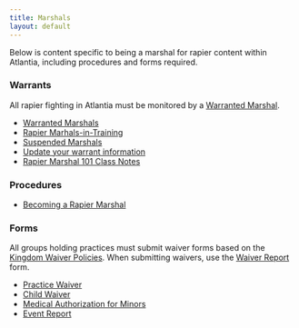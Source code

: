 ```yaml
---
title: Marshals
layout: default
---
```


Below is content specific to being a marshal for rapier content within Atlantia, including procedures and forms required.

### Warrants
All rapier fighting in Atlantia must be monitored by a [Warranted Marshal](http://marshal.atlantia.sca.org/Roster/RapierByLast.html).

* [Warranted Marshals](http://marshal.atlantia.sca.org/Roster/RapierByLast.html)
* [Rapier Marhals-in-Training](http://marshal.atlantia.sca.org/Roster/RapierMITbyLast.html)
* [Suspended Marshals](http://marshal.atlantia.sca.org/Roster/RapierSuspendeesByLast.html)
* [Update your warrant information](http://marshal.atlantia.sca.org/update.php)
* [Rapier Marshal 101 Class Notes](/documents/rapier-marshal-101-06-2015.docx)

### Procedures
* [Becoming a Rapier Marshal](/procedures/mit)

### Forms

All groups holding practices must submit waiver forms based on the [Kingdom Waiver Policies](http://seneschal.atlantia.sca.org/Downloads/WaiverFAQMarshal.pdf).
When submitting waivers, use the [Waiver Report](http://seneschal.atlantia.sca.org/Downloads/WaiverPractice.pdf) form.

* [Practice Waiver](http://sca.org/docs/pdf/rosterwaiver.pdf)
* [Child Waiver](http://sca.org/docs/pdf/chldwaiv.pdf)
* [Medical Authorization for Minors](http://sca.org/docs/pdf/treatminor-notary.pdf)
* [Event Report](http://marshal.atlantia.sca.org/report.php)
